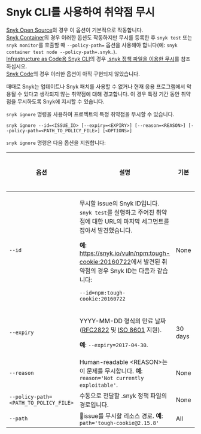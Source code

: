 # Snyk CLI를 사용하여 취약점 무시

[Snyk Open Source](../../../snyk-products/snyk-open-source/)의 경우 이 옵션이 기본적으로 작동합니다.\
[Snyk Container](../../../snyk-products/snyk-container/)의 경우 이러한 옵션도 작동하지만 무시를 등록한 후 `snyk test` 또는 `snyk monitor`를 호출할 때 `--policy-path=` 옵션을 사용해야 합니다(예: `snyk container test node --policy-path=.snyk.`). \
[Infrastructure as Code용 Snyk CLI](../../../snyk-products/snyk-infrastructure-as-code/snyk-cli-for-infrastructure-as-code/)의 경우 [.snyk 정책 파일을 이용한 무시](../../../snyk-products/snyk-infrastructure-as-code/snyk-cli-for-infrastructure-as-code/iac-ignores-using-the-.snyk-policy-file.md)를 참조하십시오. \
[Snyk Code](../../../snyk-products/snyk-code/)의 경우 이러한 옵션이 아직 구현되지 않았습니다.

때때로 Snyk는 업데이트나 Snyk 패치를 사용할 수 없거나 현재 응용 프로그램에서 악용될 수 있다고 생각되지 않는 취약점에 대해 경고합니다. 이 경우 특정 기간 동안 취약점을 무시하도록 Snyk에 지시할 수 있습니다.

`snyk ignore` 명령을 사용하여 프로젝트의 특정 취약점을 무시할 수 있습니다.

`snyk ignore --id=<ISSUE_ID> [--expiry=<EXPIRY>] [--reason=<REASON>] [--policy-path=<PATH_TO_POLICY_FILE>] [<OPTIONS>]`

`snyk ignore` 명령은 다음 옵션을 지원합니다:

| **옵션**                                | **설명**                                                                                                                                                                                                                                                                                                                              | **기본**  | **필수 여부** |
| ------------------------------------- | ----------------------------------------------------------------------------------------------------------------------------------------------------------------------------------------------------------------------------------------------------------------------------------------------------------------------------------- | ------- | --------- |
| `--id`                                | <p>무시할 issue의 Snyk ID입니다. <code>snyk test</code>를 실행하고 주어진 취약점에 대한 URL의 마지막 세그먼트를 잡아서 발견했습니다.</p><p><strong>예:</strong> <a href="https://security.snyk.io/vuln/npm:tough-cookie:20160722">https://snyk.io/vuln/npm:tough-cookie:20160722</a>에서 발견된 취약점의 경우 Snyk ID는 다음과 같습니다:</p><p><code>--id=npm:tough-cookie:20160722</code></p> | None    | Yes       |
| `--expiry`                            | <p>YYYY-MM-DD 형식의 만료 날짜(<a href="https://www.rfc-editor.org/rfc/rfc2822#page-14">RFC2822</a> 및 <a href="https://www.iso.org/iso-8601-date-and-time-format.html">ISO 8601</a> 지원).</p><p><strong>예</strong>: <code>--expiry=2017-04-30</code>.</p>                                                                                   | 30 days | No        |
| `--reason`                            | Human-readable \<REASON>는 이 문제를 무시합니다. **예**: `reason='Not currently exploitable'`.                                                                                                                                                                                                                                                 | None    | No        |
| `--policy-path=<PATH_TO_POLICY_FILE>` | 수동으로 전달할 .snyk 정책 파일의 경로입니다.                                                                                                                                                                                                                                                                                                        | None    | No        |
| `--path`                              | issue를 무시할 리소스 경로. **예**: `path='tough-cookie@2.15.8'`                                                                                                                                                                                                                                                                             | All     | No        |
